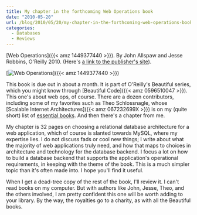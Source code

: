 ```yaml
---
title: My chapter in the forthcoming Web Operations book
date: "2010-05-20"
url: /blog/2010/05/20/my-chapter-in-the-forthcoming-web-operations-book/
categories:
  - Databases
  - Reviews
---
```

[Web Operations]({{< amz 1449377440 >}}). By John Allspaw and Jesse Robbins, O'Reilly 2010. (Here's [a link to the publisher's site](http://oreilly.com/catalog/0636920000136)).

[![Web Operations](/media/2010/05/web_operations.gif "fr pa1")]({{< amz 1449377440 >}})

This book is due out in about a month. It is part of O'Reilly's Beautiful series, which you might know through [Beautiful Code]({{< amz 0596510047 >}}). This one's about web ops, of course. There are a dozen contributors, including some of my favorites such as Theo Schlossnagle, whose [Scalable Internet Architectures]({{< amz 067232699X >}}) is on my (quite short) list of [essential books](/blog/essential-books). And then there's a chapter from me.

My chapter is 32 pages on choosing a relational database architecture for a web application, which of course is slanted towards MySQL, where my expertise lies. I do not discuss fads or cool new things; I write about what the majority of web applications truly need, and how that maps to choices in architecture and technology for the database backend. I focus a lot on how to build a database backend that supports the application's operational requirements, in keeping with the theme of the book. This is a much simpler topic than it's often made into. I hope you'll find it useful.

When I get a dead-tree copy of the rest of the book, I'll review it. I can't read books on my computer. But with authors like John, Jesse, Theo, and the others involved, I am pretty confident this one will be worth adding to your library. By the way, the royalties go to a charity, as with all the Beautiful books.


